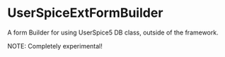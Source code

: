 # UserSpiceExtFormBuilder
A form Builder for using UserSpice5 DB class, outside of the framework.

NOTE: Completely experimental!
